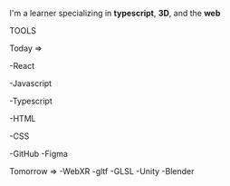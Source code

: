 I'm a learner specializing in **typescript**, **3D**, and the **web**

TOOLS

Today =>

-React

-Javascript

-Typescript

-HTML

-CSS

-GitHub
-Figma

Tomorrow =>
-WebXR
-gltf
-GLSL
-Unity
-Blender
